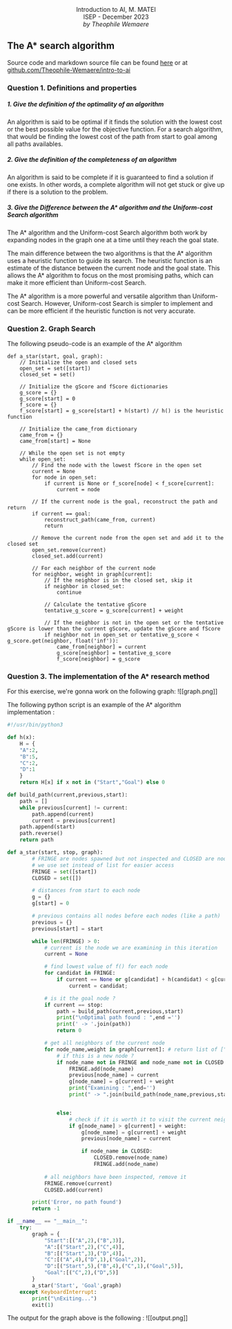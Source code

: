 <html>
	<center>Introduction to AI, M. MATEI</center>
	<center>ISEP - December 2023</center>
	<center style="font-style:italic">by Theophile Wemaere</center>
</html>

## The A* search algorithm

Source code and markdown source file can be found [here](https://github.com/Theophile-Wemaere/intro-to-AI/tree/main/Lab1)
or at [github.com/Theophile-Wemaere/intro-to-ai](https://github.com/Theophile-Wemaere/intro-to-ai) 

### Question 1.  Definitions and properties

##### 1. Give the definition of the optimality of an algorithm

An algorithm is said to be optimal if it finds the solution with the lowest cost or the best possible value for the objective function. For a search algorithm, that would be finding the lowest cost of the path from start to goal among all paths availables.

##### 2. Give the definition of the completeness of an algorithm

An algorithm is said to be complete if it is guaranteed to find a solution if one exists. In other words, a complete algorithm will not get stuck or give up if there is a solution to the problem.

##### 3. Give the Difference between the A* algorithm and the Uniform-cost Search algorithm

The A* algorithm and the Uniform-cost Search algorithm both work by expanding nodes in the graph one at a time until they reach the goal state.

The main difference between the two algorithms is that the A* algorithm uses a heuristic function to guide its search. The heuristic function is an estimate of the distance between the current node and the goal state. This allows the A* algorithm to focus on the most promising paths, which can make it more efficient than Uniform-cost Search.

The A* algorithm is a more powerful and versatile algorithm than Uniform-cost Search. However, Uniform-cost Search is simpler to implement and can be more efficient if the heuristic function is not very accurate.
### Question 2. Graph Search

The following pseudo-code is an example of the A* algorithm
```clike
def a_star(start, goal, graph):
    // Initialize the open and closed sets
    open_set = set([start])
    closed_set = set()

    // Initialize the gScore and fScore dictionaries
    g_score = {}
    g_score[start] = 0
    f_score = {}
    f_score[start] = g_score[start] + h(start) // h() is the heuristic function

    // Initialize the came_from dictionary
    came_from = {}
    came_from[start] = None

    // While the open set is not empty
    while open_set:
        // Find the node with the lowest fScore in the open set
        current = None
        for node in open_set:
            if current is None or f_score[node] < f_score[current]:
                current = node

        // If the current node is the goal, reconstruct the path and return
        if current == goal:
            reconstruct_path(came_from, current)
            return

        // Remove the current node from the open set and add it to the closed set
        open_set.remove(current)
        closed_set.add(current)

        // For each neighbor of the current node
        for neighbor, weight in graph[current]:
            // If the neighbor is in the closed set, skip it
            if neighbor in closed_set:
                continue

            // Calculate the tentative gScore
            tentative_g_score = g_score[current] + weight

            // If the neighbor is not in the open set or the tentative gScore is lower than the current gScore, update the gScore and fScore
            if neighbor not in open_set or tentative_g_score < g_score.get(neighbor, float('inf')):
                came_from[neighbor] = current
                g_score[neighbor] = tentative_g_score
                f_score[neighbor] = g_score
```

### Question 3. The implementation of the A* research method

For this exercise, we're gonna work on the following graph:
![[graph.png]]

The following python script is an example of the A* algorithm implementation :
```python
#!/usr/bin/python3

def h(x):
    H = {
    "A":2,
    "B":5,
    "C":2,
    "D":1
    }
    return H[x] if x not in ("Start","Goal") else 0

def build_path(current,previous,start):
    path = []
    while previous[current] != current:
        path.append(current)
        current = previous[current]
    path.append(start)
    path.reverse()
    return path

def a_star(start, stop, graph):
        # FRINGE are nodes spawned but not inspected and CLOSED are nodes inspected
        # we use set instead of list for easier access
        FRINGE = set([start])
        CLOSED = set([])

        # distances from start to each node    
        g = {}
        g[start] = 0

        # previous contains all nodes before each nodes (like a path)
        previous = {}
        previous[start] = start

        while len(FRINGE) > 0:
            # current is the node we are examining in this iteration
            current = None

            # find lowest value of f() for each node
            for candidat in FRINGE:
                if current == None or g[candidat] + h(candidat) < g[current] + h(current):
                    current = candidat;

            # is it the goal node ?
            if current == stop:
                path = build_path(current,previous,start)
                print("\nOptimal path found : ",end ='')
                print(' -> '.join(path))
                return 0

            # get all neighbors of the current node 
            for node_name,weight in graph[current]: # return list of ["node_name",weight]
                # if this is a new node ?
                if node_name not in FRINGE and node_name not in CLOSED:
                    FRINGE.add(node_name)
                    previous[node_name] = current
                    g[node_name] = g[current] + weight
                    print("Examining : ",end='')
                    print(" -> ".join(build_path(node_name,previous,start)))


                else:
                    # check if it is worth it to visit the current neighbor (node_name)
                    if g[node_name] > g[current] + weight:
                        g[node_name] = g[current] + weight
                        previous[node_name] = current

                        if node_name in CLOSED:
                            CLOSED.remove(node_name)
                            FRINGE.add(node_name)
                    
            # all neighbors have been inspected, remove it
            FRINGE.remove(current)
            CLOSED.add(current)

        print('Error, no path found')
        return -1

if __name__ == "__main__":
    try:
        graph = {
            "Start":[("A",2),("B",3)],
            "A":[("Start",2),("C",4)],
            "B":[("Start",3),("D",4)],
            "C":[("A",4),("D",1),("Goal",2)],
            "D":[("Start",5),("B",4),("C",1),("Goal",5)],
            "Goal":[("C",2),("D",5)]
        }
        a_star('Start', 'Goal',graph)
    except KeyboardInterrupt:
        print("\nExiting...")
        exit(1)
```

The output for the graph above is the following :
![[output.png]]